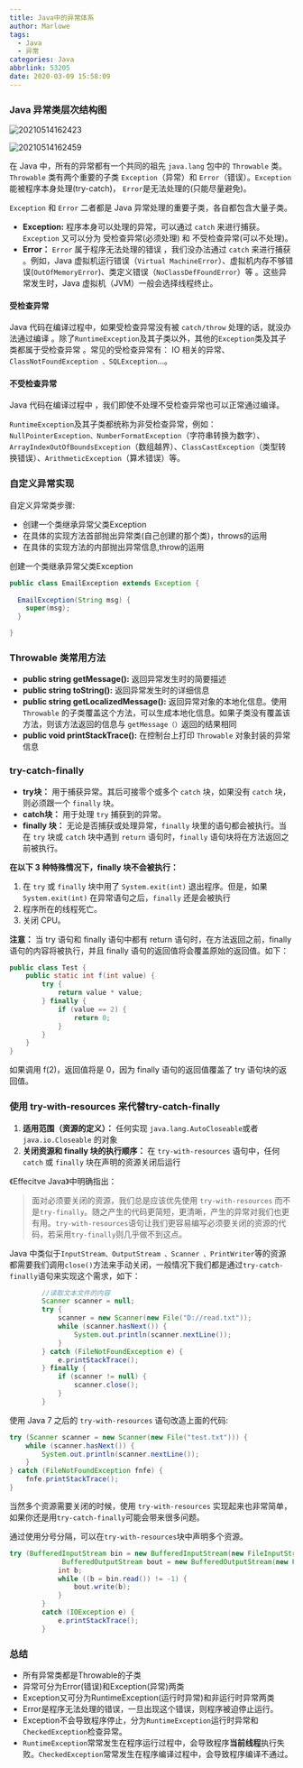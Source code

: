 ```yaml
---
title: Java中的异常体系
author: Marlowe
tags:
  - Java
  - 异常
categories: Java
abbrlink: 53205
date: 2020-03-09 15:58:09
---
```


<!--more-->



### Java 异常类层次结构图

![20210514162423](http://marlowe.oss-cn-beijing.aliyuncs.com/img/20210514162423.png)

![20210514162459](http://marlowe.oss-cn-beijing.aliyuncs.com/img/20210514162459.png)

在 Java 中，所有的异常都有一个共同的祖先 `java.lang` 包中的 `Throwable` 类。`Throwable` 类有两个重要的子类 `Exception`（异常）和 `Error`（错误）。`Exception` 能被程序本身处理(try-catch)， `Error`是无法处理的(只能尽量避免)。

`Exception` 和 `Error` 二者都是 Java 异常处理的重要子类，各自都包含大量子类。

* **Exception:** 程序本身可以处理的异常，可以通过 `catch` 来进行捕获。`Exception` 又可以分为 受检查异常(必须处理) 和 不受检查异常(可以不处理)。
* **Error：** `Error` 属于程序无法处理的错误 ，我们没办法通过 `catch` 来进行捕获 。例如，Java 虚拟机运行错误（`Virtual MachineError`）、虚拟机内存不够错误(`OutOfMemoryError`)、类定义错误（`NoClassDefFoundError`）等 。这些异常发生时，Java 虚拟机（JVM）一般会选择线程终止。

#### 受检查异常

Java 代码在编译过程中，如果受检查异常没有被 `catch/throw` 处理的话，就没办法通过编译 。除了`RuntimeException`及其子类以外，其他的`Exception`类及其子类都属于受检查异常 。常见的受检查异常有： IO 相关的异常、`ClassNotFoundException 、SQLException`...。

#### 不受检查异常

Java 代码在编译过程中 ，我们即使不处理不受检查异常也可以正常通过编译。

`RuntimeException`及其子类都统称为非受检查异常，例如：`NullPointerException、NumberFormatException`（字符串转换为数字）、`ArrayIndexOutOfBoundsException`（数组越界）、`ClassCastException`（类型转换错误）、`ArithmeticException`（算术错误）等。

### 自定义异常实现

自定义异常类步骤:

* 创建一个类继承异常父类Exception
* 在具体的实现方法首部抛出异常类(自己创建的那个类)，throws的运用
* 在具体的实现方法的内部抛出异常信息,throw的运用

创建一个类继承异常父类Exception

```java
public class EmailException extends Exception {
 
  EmailException(String msg) {
    super(msg);
  }

}
```

### Throwable 类常用方法

* **public string getMessage():** 返回异常发生时的简要描述
* **public string toString():** 返回异常发生时的详细信息
* **public string getLocalizedMessage():** 返回异常对象的本地化信息。使用 `Throwable` 的子类覆盖这个方法，可以生成本地化信息。如果子类没有覆盖该方法，则该方法返回的信息与 `getMessage（）`返回的结果相同
* **public void printStackTrace():** 在控制台上打印 `Throwable` 对象封装的异常信息

### try-catch-finally

* **try块：** 用于捕获异常。其后可接零个或多个 `catch` 块，如果没有 `catch` 块，则必须跟一个 `finally` 块。
* **catch块：** 用于处理 `try` 捕获到的异常。
* **finally 块：** 无论是否捕获或处理异常，`finally` 块里的语句都会被执行。当在 `try` 块或 `catch` 块中遇到 `return` 语句时，`finally` 语句块将在方法返回之前被执行。

**在以下 3 种特殊情况下，finally 块不会被执行：**

1. 在 `try` 或 `finally` 块中用了 `System.exit(int)` 退出程序。但是，如果 `System.exit(int)` 在异常语句之后，`finally` 还是会被执行
2. 程序所在的线程死亡。
3. 关闭 CPU。

**注意：** 当 try 语句和 finally 语句中都有 return 语句时，在方法返回之前，finally 语句的内容将被执行，并且 finally 语句的返回值将会覆盖原始的返回值。如下：
```java
public class Test {
    public static int f(int value) {
        try {
            return value * value;
        } finally {
            if (value == 2) {
                return 0;
            }
        }
    }
}
```
如果调用 f(2)，返回值将是 0，因为 finally 语句的返回值覆盖了 try 语句块的返回值。

### 使用 try-with-resources 来代替try-catch-finally

1. **适用范围（资源的定义）：** 任何实现 `java.lang.AutoCloseable`或者 `java.io.Closeable` 的对象
2. **关闭资源和 finally 块的执行顺序：** 在 `try-with-resources` 语句中，任何 `catch` 或 `finally` 块在声明的资源关闭后运行

《Effecitve Java》中明确指出：

> 面对必须要关闭的资源，我们总是应该优先使用 `try-with-resources` 而不是`try-finally`。随之产生的代码更简短，更清晰，产生的异常对我们也更有用。`try-with-resources`语句让我们更容易编写必须要关闭的资源的代码，若采用`try-finally`则几乎做不到这点。

Java 中类似于`InputStream、OutputStream 、Scanner 、PrintWriter`等的资源都需要我们调用`close()`方法来手动关闭，一般情况下我们都是通过`try-catch-finally`语句来实现这个需求，如下：
```java
        //读取文本文件的内容
        Scanner scanner = null;
        try {
            scanner = new Scanner(new File("D://read.txt"));
            while (scanner.hasNext()) {
                System.out.println(scanner.nextLine());
            }
        } catch (FileNotFoundException e) {
            e.printStackTrace();
        } finally {
            if (scanner != null) {
                scanner.close();
            }
        }
```

使用 Java 7 之后的 `try-with-resources` 语句改造上面的代码:

```java
try (Scanner scanner = new Scanner(new File("test.txt"))) {
    while (scanner.hasNext()) {
        System.out.println(scanner.nextLine());
    }
} catch (FileNotFoundException fnfe) {
    fnfe.printStackTrace();
}
```
当然多个资源需要关闭的时候，使用 `try-with-resources` 实现起来也非常简单，如果你还是用`try-catch-finally`可能会带来很多问题。

通过使用分号分隔，可以在`try-with-resources`块中声明多个资源。

```java
try (BufferedInputStream bin = new BufferedInputStream(new FileInputStream(new File("test.txt")));
             BufferedOutputStream bout = new BufferedOutputStream(new FileOutputStream(new File("out.txt")))) {
            int b;
            while ((b = bin.read()) != -1) {
                bout.write(b);
            }
        }
        catch (IOException e) {
            e.printStackTrace();
        }
```




### 总结

* 所有异常类都是Throwable的子类
* 异常可分为Error(错误)和Exception(异常)两类
* Exception又可分为RuntimeException(运行时异常)和非运行时异常两类
* Error是程序无法处理的错误，一旦出现这个错误，则程序被迫停止运行。
* Exception不会导致程序停止，分为`RuntimeException`运行时异常和`CheckedException`检查异常。
* `RuntimeException`常常发生在程序运行过程中，会导致程序**当前线程**执行失败。`CheckedException`常常发生在程序编译过程中，会导致程序编译不通过。